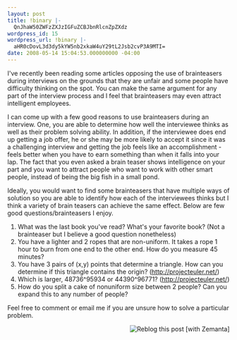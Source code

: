 ```yaml
---
layout: post
title: !binary |-
  QnJhaW50ZWFzZXJzIGFuZCBJbnRlcnZpZXdz
wordpress_id: 15
wordpress_url: !binary |-
  aHR0cDovL3d3dy5kYW5nb2xkaW4uY29tL2Jsb2cvP3A9MTI=
date: 2008-05-14 15:04:53.000000000 -04:00
---
```

<p>I've recently been reading some articles opposing the use of brainteasers during interviews on the grounds that they are unfair and some people have difficulty thinking on the spot. You can make the same argument for any part of the interview process and I feel that brainteasers may even attract intelligent employees.</p>

<p>I can come up with a few good reasons to use brainteasers during an interview. One, you are able to determine how well the interviewee thinks as well as their problem solving ability. In addition, if the interviewee does end up getting a job offer, he or she may be more likely to accept it since it was a challenging interview and getting the job feels like an accomplishment - feels better when you have to earn something than when it falls into your lap. The fact that you even asked a brain teaser shows intelligence on your part and you want to attract people who want to work with other smart people, instead of being the big fish in a small pond.</p>

<p>Ideally, you would want to find some brainteasers that have multiple ways of solution so you are able to identify how each of the interviewees thinks but I think a variety of brain teasers can achieve the same effect. Below are few good questions/brainteasers I enjoy.</p>

<ol>
	<li>What was the last book you've read? What's your favorite book? (Not a brainteaser but I believe a good question nonetheless)</li>
	<li>You have a lighter and 2 ropes that are non-uniform. It takes a rope 1 hour to burn from one end to the other end. How do you measure 45 minutes?</li>
	<li>You have 3 pairs of (x,y) points that determine a triangle. How can you determine if this triangle contains the origin? (<a href="http://projecteuler.net/">http://projecteuler.net/</a>)</li>
	<li>Which is larger, 48736^95934 or 44390^96771? (<a href="http://projecteuler.net/">http://projecteuler.net/</a>)</li>
	<li>How do you split a cake of nonuniform size between 2 people? Can you expand this to any number of people?</li>
</ol>

<p>Feel free to comment or email me if you are unsure how to solve a particular problem.</p>

<div class="zemanta-pixie" style="margin-top: 10px; height: 15px;"><a class="zemanta-pixie-a" title="Zemified by Zemanta" href="http://reblog.zemanta.com/zemified/8ce85f8b-939a-45ad-8a7e-c5301083f1ce/"><img class="zemanta-pixie-img" style="border: medium none; float: right;" src="http://img.zemanta.com/reblog_e.png?x-id=8ce85f8b-939a-45ad-8a7e-c5301083f1ce" alt="Reblog this post [with Zemanta]" /></a></div>
